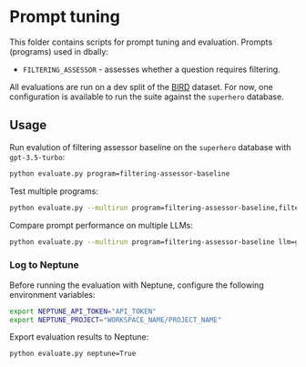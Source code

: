 # Prompt tuning

This folder contains scripts for prompt tuning and evaluation. Prompts (programs) used in dbally:

- `FILTERING_ASSESSOR` - assesses whether a question requires filtering.

All evaluations are run on a dev split of the [BIRD](https://bird-bench.github.io/) dataset. For now, one configuration is available to run the suite against the `superhero` database.

## Usage

Run evalution of filtering assessor baseline on the `superhero` database with `gpt-3.5-turbo`:

```bash
python evaluate.py program=filtering-assessor-baseline
```

Test multiple programs:

```bash
python evaluate.py --multirun program=filtering-assessor-baseline,filtering-assessor-cot
```

Compare prompt performance on multiple LLMs:

```bash
python evaluate.py --multirun program=filtering-assessor-baseline llm=gpt-3.5-turbo,claude-3.5-sonnet
```

### Log to Neptune

Before running the evaluation with Neptune, configure the following environment variables:

```bash
export NEPTUNE_API_TOKEN="API_TOKEN"
export NEPTUNE_PROJECT="WORKSPACE_NAME/PROJECT_NAME"
```

Export evaluation results to Neptune:

```bash
python evaluate.py neptune=True
```
